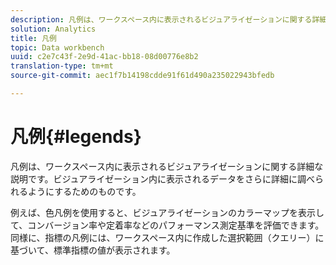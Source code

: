 ```yaml
---
description: 凡例は、ワークスペース内に表示されるビジュアライゼーションに関する詳細な説明です。ビジュアライゼーション内に表示されるデータをさらに詳細に調べられるようにするためのものです。
solution: Analytics
title: 凡例
topic: Data workbench
uuid: c2e7c43f-2e9d-41ac-bb18-08d00776e8b2
translation-type: tm+mt
source-git-commit: aec1f7b14198cdde91f61d490a235022943bfedb

---
```



# 凡例{#legends}

凡例は、ワークスペース内に表示されるビジュアライゼーションに関する詳細な説明です。ビジュアライゼーション内に表示されるデータをさらに詳細に調べられるようにするためのものです。

例えば、色凡例を使用すると、ビジュアライゼーションのカラーマップを表示して、コンバージョン率や定着率などのパフォーマンス測定基準を評価できます。同様に、指標の凡例には、ワークスペース内に作成した選択範囲（クエリー）に基づいて、標準指標の値が表示されます。

